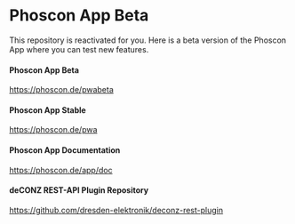 # Phoscon App Beta

This repository is reactivated for you. 
Here is a beta version of the Phoscon App where you can test new features.

#### Phoscon App Beta
<https://phoscon.de/pwabeta>

#### Phoscon App Stable
<https://phoscon.de/pwa>

#### Phoscon App Documentation
<https://phoscon.de/app/doc>

#### deCONZ REST-API Plugin Repository
<https://github.com/dresden-elektronik/deconz-rest-plugin>
